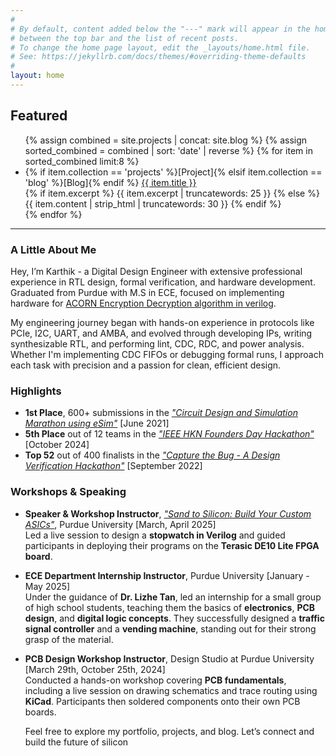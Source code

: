 ```yaml
---
#
# By default, content added below the "---" mark will appear in the home page
# between the top bar and the list of recent posts.
# To change the home page layout, edit the _layouts/home.html file.
# See: https://jekyllrb.com/docs/themes/#overriding-theme-defaults
#
layout: home
---
```


<div class="home">

  <!-- Featured Section -->
  <div class="section">
    <h2>Featured</h2>
    <ul class="item-list">
      {% assign combined = site.projects | concat: site.blog %}
      {% assign sorted_combined = combined | sort: 'date' | reverse %}
      {% for item in sorted_combined limit:8 %}
        <li>
          <span class="tag">
            {% if item.collection == 'projects' %}[Project]{% elsif item.collection == 'blog' %}[Blog]{% endif %}
          </span>
          <a href="{{ item.url }}">{{ item.title }}</a>
          <div class="excerpt">
            {% if item.excerpt %}
              {{ item.excerpt | truncatewords: 25 }}
            {% else %}
              {{ item.content | strip_html | truncatewords: 30 }}
            {% endif %}
          </div>
        </li>
      {% endfor %}
    </ul>
  </div>

---

### A Little About Me

Hey, I’m Karthik - a Digital Design Engineer with extensive professional experience in RTL design, formal verification, and hardware development. Graduated from Purdue with M.S in ECE, focused on implementing hardware for [ACORN Encryption Decryption algorithm in verilog](https://github.com/Ikarthikmb/ACORN128b2025/tree/state_in_top).

My engineering journey began with hands-on experience in protocols like PCIe, I2C, UART, and AMBA, and evolved through developing IPs, writing synthesizable RTL, and performing lint, CDC, RDC, and power analysis. Whether I'm implementing CDC FIFOs or debugging formal runs, I approach each task with precision and a passion for clean, efficient design.

### Highlights

- **1st Place**, 600+ submissions in the *["Circuit Design and Simulation Marathon using eSim"](https://www.linkedin.com/posts/activity-6833789615363657728-py75?utm_source=share&utm_medium=member_desktop&rcm=ACoAACyJs6IBHF0R8VMjlhgjaOi-3OXpyN-R9vs)* [June 2021]
- **5th Place** out of 12 teams in the *["IEEE HKN Founders Day Hackathon"](https://hkn.ieee.org/news-and-announcements/2024/11/first-hkn-international-hackathon#:~:text=Coders%2C%20Jumbos%2C%20and-,Leo,-.)* [October 2024]
- **Top 52** out of 400 finalists in the *["Capture the Bug - A Design Verification Hackathon"](https://www.linkedin.com/posts/activity-6975543672410886144-VcwP?utm_source=share&utm_medium=member_desktop&rcm=ACoAACyJs6IBHF0R8VMjlhgjaOi-3OXpyN-R9vs)* [September 2022]

### Workshops & Speaking

- **Speaker & Workshop Instructor**, *["Sand to Silicon: Build Your Custom ASICs"](https://www.linkedin.com/posts/activity-7322883938060828672-fHcn/?utm_source=share&utm_medium=member_desktop&rcm=ACoAACyJs6IBHF0R8VMjlhgjaOi-3OXpyN-R9vs)*, Purdue University [March, April 2025]  
  Led a live session to design a **stopwatch in Verilog** and guided participants in deploying their programs on the **Terasic DE10 Lite FPGA board**.

- **ECE Department Internship Instructor**, Purdue University [January - May 2025]  
  Under the guidance of **Dr. Lizhe Tan**, led an internship for a small group of high school students, teaching them the basics of **electronics**, **PCB design**, and **digital logic concepts**. They successfully designed a **traffic signal controller** and a **vending machine**, standing out for their strong grasp of the material.

- **PCB Design Workshop Instructor**, Design Studio at Purdue University [March 29th, October 25th, 2024]  
  Conducted a hands-on workshop covering **PCB fundamentals**, including a live session on drawing schematics and trace routing using **KiCad**. Participants then soldered components onto their own PCB boards.


  Feel free to explore my portfolio, projects, and blog. Let’s connect and build the future of silicon
